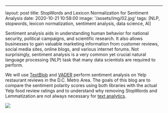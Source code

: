 ---
layout: post
title:  StopWords and Lexicon Normalization for Sentiment Analysis
date:   2020-10-21 10:58:00
image:  '/assets/img/02.jpg'
tags:   [NLP, stopwords, lexicon normalization, sentiment analysis, data science, AI]


Sentiment analysis aids in understanding human behavior for national security, political campaigns, and scientific research. It also allows businesses to gain valuable marketing information from customer reviews, social media sites, online blogs, and various internet forums. Not surprisingly, sentiment analysis is a very common yet crucial natural language processing (NLP) task that many data scientists are required to perform.

We will use [TextBlob](https://github.com/sloria/TextBlob/blob/eb08c120d364e908646731d60b4e4c6c1712ff63/textblob/_text.py) and [VADER](https://github.com/cjhutto/vaderSentiment) perform sentiment analysis on Yelp restaurant reviews in the D.C. Metro Area. The goals of this blog are to compare the sentiment polarity scores using both libraries with the actual Yelp food review ratings and to understand why removing StopWords and Lemmatization are not always necessary for [text analytics](https://opendatagroup.github.io/data%20science/2019/03/21/preprocessing-text.html).

![]({{site.baseurl}}/assets/img/05.jpg)


